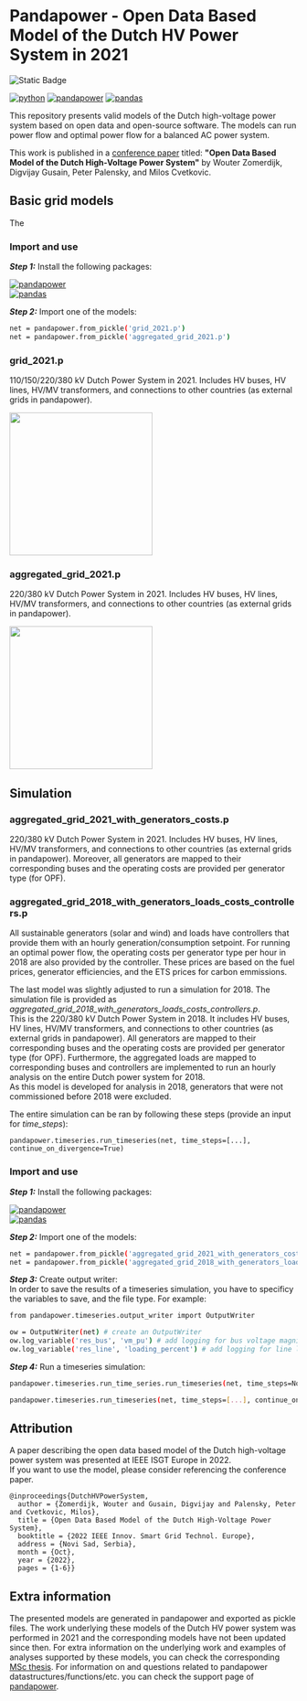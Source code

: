 # Pandapower - Open Data Based Model of the Dutch HV Power System in 2021

![Static Badge](https://img.shields.io/badge/MADE_WITH-PYTHON-orange?style=for-the-badge)

[![python](https://img.shields.io/badge/python-3.10.13-blue.svg)](https://www.python.org/)
[![pandapower](https://img.shields.io/badge/pandapower-2.13.1-blue.svg)](https://pypi.org/project/pandapower/2.13.1/)
[![pandas](https://img.shields.io/badge/pandas-2.1.1-blue.svg)](https://pypi.org/project/pandas/2.1.1/)

This repository presents valid models of the Dutch high-voltage power system based on open data and open-source software. The models can run power flow and optimal power flow for a balanced AC power system. 

This work is published in a [conference paper](https://ieeexplore.ieee.org/document/9960703) titled: **"Open Data Based Model of the Dutch High-Voltage Power System"** by Wouter Zomerdijk, Digvijay Gusain, Peter Palensky, and Milos Cvetkovic.

## Basic grid models
The 

### Import and use
***Step 1:*** Install the following packages:  

[![pandapower](https://img.shields.io/badge/pandapower-2.13.1-blue.svg)](https://pypi.org/project/pandapower/2.13.1/)  
[![pandas](https://img.shields.io/badge/pandas-2.1.1-blue.svg)](https://pypi.org/project/pandas/2.1.1/)

***Step 2:*** Import one of the models:  
```bash
net = pandapower.from_pickle('grid_2021.p')
net = pandapower.from_pickle('aggregated_grid_2021.p')
```

### grid_2021.p
110/150/220/380 kV Dutch Power System in 2021. Includes HV buses, HV lines, HV/MV transformers, and connections to other countries (as external grids in pandapower).

<img src="https://github.com/WZomerdijk/Dutch-HV-Power-System/assets/122889461/aa727cb4-dda8-497a-9280-7ece9b2b6df7" width="250">

### aggregated_grid_2021.p
220/380 kV Dutch Power System in 2021. Includes HV buses, HV lines, HV/MV transformers, and connections to other countries (as external grids in pandapower).

<img src="https://github.com/WZomerdijk/Dutch-HV-Power-System/assets/122889461/84bc4cb4-692b-455f-9133-3fd849f18960" width="250">

## Simulation 
### aggregated_grid_2021_with_generators_costs.p
220/380 kV Dutch Power System in 2021. Includes HV buses, HV lines, HV/MV transformers, and connections to other countries (as external grids in pandapower). Moreover, all generators are mapped to their corresponding buses and the operating costs are provided per generator type (for OPF).

### aggregated_grid_2018_with_generators_loads_costs_controllers.p
All sustainable generators (solar and wind) and loads have controllers that provide them with an hourly generation/consumption setpoint. For running an optimal power flow, the operating costs per generator type per hour in 2018 are also provided by the controller. These prices are based on the fuel prices, generator efficiencies, and the ETS prices for carbon emmissions.  

The last model was slightly adjusted to run a simulation for 2018. The simulation file is provided as *aggregated_grid_2018_with_generators_loads_costs_controllers.p*.  
This is the 220/380 kV Dutch Power System in 2018. It includes HV buses, HV lines, HV/MV transformers, and connections to other countries (as external grids in pandapower). All generators are mapped to their corresponding buses and the operating costs are provided per generator type (for OPF). Furthermore, the aggregated loads are mapped to corresponding buses and controllers are implemented to run an hourly analysis on the entire Dutch power system for 2018.  
As this model is developed for analysis in 2018, generators that were not commissioned before 2018 were excluded.

The entire simulation can be ran by following these steps (provide an input for *time_steps*):  
```
pandapower.timeseries.run_timeseries(net, time_steps=[...], continue_on_divergence=True)
```



### Import and use
***Step 1:*** Install the following packages:  

[![pandapower](https://img.shields.io/badge/pandapower-2.13.1-blue.svg)](https://pypi.org/project/pandapower/2.13.1/)  
[![pandas](https://img.shields.io/badge/pandas-2.1.1-blue.svg)](https://pypi.org/project/pandas/2.1.1/)

***Step 2:*** Import one of the models:  
```bash
net = pandapower.from_pickle('aggregated_grid_2021_with_generators_costs.p')
net = pandapower.from_pickle('aggregated_grid_2018_with_generators_loads_costs_controllers.p')
```

***Step 3:*** Create output writer:  
In order to save the results of a timeseries simulation, you have to specificy the variables to save, and the file type. For example:
```bash
from pandapower.timeseries.output_writer import OutputWriter

ow = OutputWriter(net) # create an OutputWriter
ow.log_variable('res_bus', 'vm_pu') # add logging for bus voltage magnitudes
ow.log_variable('res_line', 'loading_percent') # add logging for line loadings in percent
```

***Step 4:*** Run a timeseries simulation:
```bash
pandapower.timeseries.run_time_series.run_timeseries(net, time_steps=None, continue_on_divergence=False, verbose=True, check_controllers=True, **kwargs)

pandapower.timeseries.run_timeseries(net, time_steps=[...], continue_on_divergence=True)
```

## Attribution
A paper describing the open data based model of the Dutch high-voltage power system was presented at IEEE ISGT Europe in 2022.  
If you want to use the model, please consider referencing the conference paper.
```
@inproceedings{DutchHVPowerSystem,
  author = {Zomerdijk, Wouter and Gusain, Digvijay and Palensky, Peter and Cvetkovic, Milos},
  title = {Open Data Based Model of the Dutch High-Voltage Power System}, 
  booktitle = {2022 IEEE Innov. Smart Grid Technol. Europe}, 
  address = {Novi Sad, Serbia},
  month = {Oct},
  year = {2022},
  pages = {1-6}}
```

## Extra information
The presented models are generated in pandapower and exported as pickle files.
The work underlying these models of the Dutch HV power system was performed in 2021 and the corresponding models have not been updated since then. For extra information on the underlying work and examples of analyses supported by these models, you can check the corresponding [MSc thesis](http://resolver.tudelft.nl/uuid:b9d69d1b-d2bf-4ce0-acc6-97171cde3568). For information on and questions related to pandapower datastructures/functions/etc. you can check the support page of [pandapower](https://pandapower.readthedocs.io/en/v2.13.1).  
